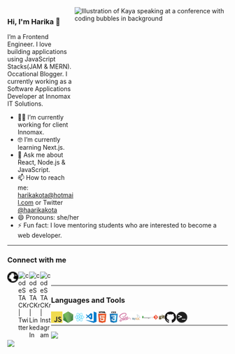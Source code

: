 <img align="right" src="https://github.com/kmt901/kmt901/blob/master/kaya_illustration.PNG" alt="Illustration of Kaya speaking at a conference with coding bubbles in background" width=350px height=465px/>

### Hi, I'm Harika 👋

I’m a Frontend Engineer. I love building applications using JavaScript Stacks(JAM & MERN). Occational Blogger. I currently working as a Software Applications Developer at Innomax IT Solutions.

- 👨‍💻  I’m currently working for client Innomax.
- 🤓 I’m currently learning Next.js.
- 💬  Ask me about React, Node.js & JavaScript.
- 📫  How to reach me: harikakota@hotmail.com or Twitter [@haarikakota](https://twitter.com/haarikakota)
- 😄  Pronouns: she/her
- ⚡  Fun fact: I love mentoring students who are interested to become a web developer.

---

### Connect with me

[<img align="left" alt="codeSTACKr.com" width="25px" src="https://raw.githubusercontent.com/iconic/open-iconic/master/svg/globe.svg" />](https://haarika-portfolio.netlify.app/)
[<img align="left" alt="codeSTACKr | Twitter" width="25px" src="https://cdn.jsdelivr.net/npm/simple-icons@v3/icons/twitter.svg" />](https://twitter.com/haarikakota)
[<img align="left" alt="codeSTACKr | LinkedIn" width="25px" src="https://cdn.jsdelivr.net/npm/simple-icons@v3/icons/linkedin.svg" />](https://www.linkedin.com/in/haarikakota)
[<img align="left" alt="codeSTACKr | Instagram" width="25px" src="https://cdn.jsdelivr.net/npm/simple-icons@v3/icons/instagram.svg" />](https://www.instagram.com/haarikakota)

<br>

---

### Languages and Tools

<img align="left" alt="JavaScript" width="26px" src="https://raw.githubusercontent.com/github/explore/80688e429a7d4ef2fca1e82350fe8e3517d3494d/topics/javascript/javascript.png" />
<img align="left" alt="Node.js" width="26px" src="https://raw.githubusercontent.com/github/explore/80688e429a7d4ef2fca1e82350fe8e3517d3494d/topics/nodejs/nodejs.png" />
<img align="left" alt="React" width="26px" src="https://raw.githubusercontent.com/github/explore/80688e429a7d4ef2fca1e82350fe8e3517d3494d/topics/react/react.png" />
<img align="left" alt="Visual Studio Code" width="26px" src="https://raw.githubusercontent.com/github/explore/80688e429a7d4ef2fca1e82350fe8e3517d3494d/topics/visual-studio-code/visual-studio-code.png" />
<img align="left" alt="HTML5" width="26px" src="https://raw.githubusercontent.com/github/explore/80688e429a7d4ef2fca1e82350fe8e3517d3494d/topics/html/html.png" />
<img align="left" alt="CSS3" width="26px" src="https://raw.githubusercontent.com/github/explore/80688e429a7d4ef2fca1e82350fe8e3517d3494d/topics/css/css.png" />
<img align="left" alt="Sass" width="26px" src="https://raw.githubusercontent.com/github/explore/80688e429a7d4ef2fca1e82350fe8e3517d3494d/topics/sass/sass.png" />
<img align="left" alt="MySQL" width="26px" src="https://raw.githubusercontent.com/github/explore/80688e429a7d4ef2fca1e82350fe8e3517d3494d/topics/mysql/mysql.png" />
<img align="left" alt="MongoDB" width="26px" src="https://raw.githubusercontent.com/github/explore/80688e429a7d4ef2fca1e82350fe8e3517d3494d/topics/mongodb/mongodb.png" />
<img align="left" alt="Git" width="26px" src="https://raw.githubusercontent.com/github/explore/80688e429a7d4ef2fca1e82350fe8e3517d3494d/topics/git/git.png" />
<img align="left" alt="GitHub" width="26px" src="https://raw.githubusercontent.com/github/explore/78df643247d429f6cc873026c0622819ad797942/topics/github/github.png" />
<img align="left" alt="HTML5" width="26px" src="https://raw.githubusercontent.com/github/explore/80688e429a7d4ef2fca1e82350fe8e3517d3494d/topics/terminal/terminal.png" />

<br>

---

<img width="400" src="https://github-readme-stats.gopibabus.vercel.app/api?username=haarikakota&show_icons=true"/>
<br>
<img width="400" src="https://github-readme-stats.gopibabus.vercel.app/api/top-langs/?username=haarikakota&layout=compact"/>